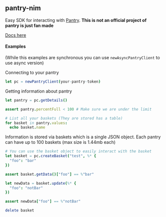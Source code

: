 ## pantry-nim

Easy SDK for interacting with [Pantry](https://getpantry.cloud/). **This is not an official project of pantry is just fan made**

[Docs here](https://tempdocs.netlify.app/pantry/stable)

#### Examples

(While this examples are synchronous you can use `newAsyncPantryClient` to use async version)

Connecting to your pantry

```nim
let pc = newPantryClient(your-pantry-token)
```

Getting information about pantry

```nim
let pantry = pc.getDetails()

assert pantry.percentFull < 100 # Make sure we are under the limit

# List all your baskets (They are stored has a table)
for basket in pantry.values:
  echo basket.name
```

Information is stored via baskets which is a single JSON object.
Each pantry can have up to 100 baskets (max size is 1.44mb each)

```nim
# You can use the basket object to easily interact with the basket
let basket = pc.createBasket("test", %* {
  "foo": "bar"
})

assert basket.getData()["foo"] == %"bar"

let newData = basket.update(%* {
  "foo": "notBar"
})

assert newData["foo"] == %"notBar"

delete basket
```

